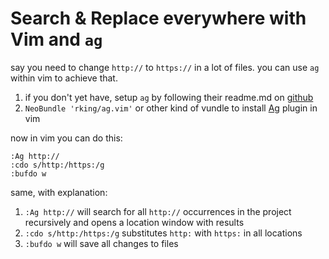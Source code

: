 # Search & Replace everywhere with Vim and `ag`

say you need to change `http://` to `https://` in a lot of files. you can use `ag` within vim to achieve that.

1. if you don't yet have, setup `ag` by following their readme.md on [github](https://github.com/ggreer/the_silver_searcher)
1. `NeoBundle 'rking/ag.vim'` or other kind of vundle to install [Ag](https://github.com/rking/ag.vim) plugin in vim

now in vim you can do this:

```
:Ag http://
:cdo s/http:/https:/g
:bufdo w
```

same, with explanation:

1. `:Ag http://` will search for all `http://` occurrences in the project recursively and opens a location window with results
1. `:cdo s/http:/https:/g` substitutes `http:` with `https:` in all locations
1. `:bufdo w` will save all changes to files
